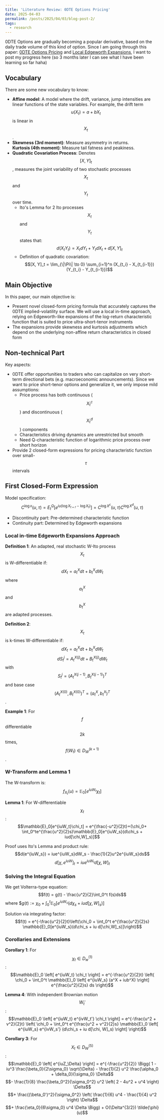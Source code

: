 ```yaml
---
title: 'Literature Review: 0DTE Options Pricing'
date: 2025-04-03
permalink: /posts/2025/04/03/blog-post-2/
tags:
  - research
---
```


0DTE Options are gradually becoming a popular derivative, based on the daily trade volume of this kind of option. Since I am going through this paper: [0DTE Options Pricing](https://papers.ssrn.com/sol3/papers.cfm?abstract_id=4503344) and [Local Edgeworth Expansions](https://papers.ssrn.com/sol3/papers.cfm?abstract_id=4747434), I want to post my progress here (so 3 months later I can see what I have been learning so far haha)

## Vocabulary

There are some new vocabulary to know:
- **Affine model**: A model where the drift, variance, jump intensities are linear functions of the state variables. For example, the drift term $$u(X_t) = a + bX_t$$ is linear in $$X_t$$.
- **Skewness (3rd moment)**: Measure asymmetry in returns.  
  **Kurtosis (4th moment)**: Measure tail fatness and peakiness.
- **Quadratic Covariation Process**: Denotes $$[X, Y]_t$$, measures the joint variability of two stochastic processes $$X_t$$ and $$Y_t$$ over time.
  - Ito's Lemma for 2 Ito processes $$X_t$$ and $$Y_t$$ states that:
    $$d(X_tY_t) = X_tdY_t + Y_tdX_t + d[X, Y]_t$$
  - Definition of quadratic covariation:
    $$[X, Y]_t = \lim_{\|\Pi\| \to 0} \sum_{i=1}^n (X_{t_i} - X_{t_{i-1}})(Y_{t_i} - Y_{t_{i-1}})$$

## Main Objective

In this paper, our main objective is:
- Present novel closed-form pricing formula that accurately captures the 0DTE implied-volatility surface. We will use a local in-time approach, relying on Edgeworth-like expansions of the log-return characteristic function that is suited to price ultra-short-tenor instruments
- The expansions provide skewness and kurtosis adjustments which depend on the underlying non-affine return characteristics in closed form

## Non-technical Part

Key aspects:
- 0DTE offer opportunities to traders who can capitalize on very short-term directional bets (e.g. macroeconomic announcements). Since we want to price short-tenor options and generalize it, we only impose mild assumptions:
  - Price process has both continuous ($$X_t^c$$) and discontinuous ($$X_t^d$$) components
  - Characteristics driving dynamics are unrestricted but smooth
  - Need Q-characteristic function of logarithmic price process over short horizon
- Provide 2 closed-form expressions for pricing characteristic function over small-$$\tau$$ intervals

## First Closed-Form Expression

Model specification:
$$C^{\log x}(u, \tau) = E_t^Q[e^{iu(\log X_{t+r} - \log X_t)}] = C^{\log X^c}(u, \tau)C^{\log X^d}(u, \tau)$$

- Discontinuity part: Pre-determined characteristic function
- Continuity part: Determined by Edgeworth expansions

### Local in-time Edgeworth Expansions Approach

**Definition 1**: An adapted, real stochastic W-Ito process $$X_t$$ is W-differentiable if:
$$dX_t = a_t^Xdt + b_t^XdW_t$$
where $$a_t^X$$ and $$b_t^X$$ are adapted processes.

**Definition 2**: $$X_t$$ is k-times W-differentiable if:
$$dX_t = a_t^Xdt + b_t^XdW_t$$
$$dS_t^j = A_t^{X(j)}dt + B_t^{X(j)}dW_t$$
with $$S_t^{j} = (A_t^{X(j - 1)}, B_t^{X(j - 1)})^T$$ and base case $$(A_t^{X(0)}, B_t^{X(0)})^T = (a_t^X, b_t^X)^T$$.

**Example 1**: For $$f$$ differentiable $$2k$$ times, $$f(W_t) \in D_W^{(k + 1)}$$.

### W-Transform and Lemma 1

The W-transform is:
$$f_{X_t}(u) = \mathbb{E}_0[e^{iuW_t}\chi_t]$$

**Lemma 1**: For W-differentiable $$\chi_t$$:
$$\mathbb{E}_0[e^{iuW_t}\chi_t] = e^{\frac{-u^2}{2}t}+(\chi_0+ \int_0^te^{\frac{u^2}{2}s}\mathbb{E}_0[e^{iuW_s}(d\chi_s + iud[\chi,W]_s)]$$

Proof uses Ito's Lemma and product rule:
$$d(e^{iuW_s}) = iue^{iuW_s}dW_s - \frac{1}{2}u^2e^{iuW_s}ds$$
$$d[\chi,e^{iuW}]_t = iue^{iuW_t}d[\chi,W]_t$$

### Solving the Integral Equation

We get Volterra-type equation:
$$f(t) = g(t) - \frac{u^2}{2}\int_0^t f(s)ds$$
where $$g(t) := \chi_0 + \int_0^t \mathbb{E}_0[e^{iuW_s}(d\chi_s + iu d[\chi,W]_s)]$

Solution via integrating factor:
$$f(t) = e^{-\frac{u^2}{2}t}\left(\chi_0 + \int_0^t e^{\frac{u^2}{2}s} \mathbb{E}_0[e^{iuW_s}(d\chi_s + iu d[\chi,W]_s)]\right)$$

### Corollaries and Extensions

**Corollary 1**: For $$\chi_t \in D_w^{(1)}$$:
$$\mathbb{E}_0 \left[ e^{iuW_t} \chi_t \right] = e^{-\frac{u^2}{2}t} \left( \chi_0 + \int_0^t \mathbb{E}_0 \left[ e^{iuW_s} (a^X + iub^X) \right] e^{\frac{u^2}{2}s} ds \right)$$

**Lemma 4**: With independent Brownian motion $$W_t'$$:
$$\mathbb{E}_0 \left[ e^{iuW_t} e^{ivW_t'} \chi_t \right] = e^{-\frac{u^2 + v^2}{2}t} \left( \chi_0 + \int_0^t e^{\frac{u^2 + v^2}{2}s} \mathbb{E}_0 \left[ e^{iuW_s} e^{ivW_s'} (d\chi_s + iu d[\chi, W]_s) \right] \right)$$

**Corollary 3**: For $$X_t \in D_W^{(5)}$$:
$$\mathbb{E}_0 \left[ e^{iuZ_\Delta} \right] = e^{-\frac{u^2}{2}} \Bigg( 1 - iu^3 \frac{\beta_0}{2\sigma_0} \sqrt{\Delta} - \frac{1}{2} u^2 \frac{\alpha_0 + \delta_0}{\sigma_0} \Delta$$
$$- \frac{1}{8} \frac{\beta_0^2}{\sigma_0^2} u^2 \left( 2 - 4u^2 + u^4 \right) \Delta$$
$$+ \frac{(\beta_0')^2}{\sigma_0^2} \left( \frac{1}{6} u^4 - \frac{1}{4} u^2 \right) \Delta$$
$$+ \frac{\eta_0}{6\sigma_0} u^4 \Delta \Bigg) + O(\Delta^{3/2}) \tilde{\phi}(u)$$